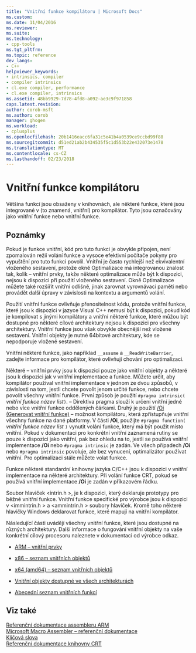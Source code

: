 ```yaml
---
title: "Vnitřní funkce kompilátoru | Microsoft Docs"
ms.custom: 
ms.date: 11/04/2016
ms.reviewer: 
ms.suite: 
ms.technology:
- cpp-tools
ms.tgt_pltfrm: 
ms.topic: reference
dev_langs:
- C++
helpviewer_keywords:
- intrinsics, compiler
- compiler intrinsics
- cl.exe compiler, performance
- cl.exe compiler, intrinsics
ms.assetid: 48bb9929-7d78-4fd8-a092-ae3c9f971858
caps.latest.revision: 
author: corob-msft
ms.author: corob
manager: ghogen
ms.workload:
- cplusplus
ms.openlocfilehash: 20b1416eacc6fa31c5e41b4a0539ce9ccbd99f88
ms.sourcegitcommit: d51ed21ab2b434535f5c1d553b22e432073e1478
ms.translationtype: MT
ms.contentlocale: cs-CZ
ms.lasthandoff: 02/23/2018
---
```

# <a name="compiler-intrinsics"></a>Vnitřní funkce kompilátoru
Většina funkcí jsou obsaženy v knihovnách, ale některé funkce, které jsou integrované v (to znamená, vnitřní) pro kompilátor. Tyto jsou označovány jako vnitřní funkce nebo vnitřní funkce.  
  
## <a name="remarks"></a>Poznámky  
 Pokud je funkce vnitřní, kód pro tuto funkci je obvykle připojen, není zpomalován režií volání funkce a vysoce efektivní počítače pokyny pro vypuštění pro tuto funkci povolil. Vnitřní je často rychlejší než ekvivalentní vloženého sestavení, protože okně Optimalizace má integrovanou znalost tak, kolik – vnitřní prvky, takže některé optimalizace může být k dispozici, nejsou k dispozici při použití vloženého sestavení. Okně Optimalizace můžete také rozšířit vnitřní odlišně, jinak zarovnat vyrovnávací paměti nebo provádět další úpravy v závislosti na kontextu a argumentů volání.  
  
 Použití vnitřní funkce ovlivňuje přenositelnost kódu, protože vnitřní funkce, které jsou k dispozici v jazyce Visual C++ nemusí být k dispozici, pokud kód je kompilovat s jinými kompilátory a vnitřní některé funkce, které můžou být dostupné pro některé cílové architektury nejsou k dispozici pro všechny architektury. Vnitřní funkce jsou však obvykle obecnější než vložené sestavení. Vnitřní objekty je nutné 64bitové architektury, kde se nepodporuje vložené sestavení.  
  
 Vnitřní některé funkce, jako například `__assume` a `__ReadWriteBarrier`, zadejte informace pro kompilátor, které ovlivňují chování pro optimalizaci.  
  
 Některé – vnitřní prvky jsou k dispozici pouze jako vnitřní objekty a některé jsou k dispozici jak v vnitřní implementace a funkce. Můžete určit, aby kompilátor používal vnitřní implementace v jednom ze dvou způsobů, v závislosti na tom, jestli chcete povolit jenom určité funkce, nebo chcete povolit všechny vnitřní funkce. První způsob je použití `#pragma intrinsic(` *vnitřní funkce název list*`)`. – Direktiva pragma slouží k určení vnitřní jedné nebo více vnitřní funkce oddělených čárkami. Druhý je použití [/Oi (Generovat vnitřní funkce)](../build/reference/oi-generate-intrinsic-functions.md) – možnost kompilátoru, která zpřístupňuje vnitřní všechny funkce na dané platformy. V části **/Oi**, použijte `#pragma function(` *vnitřní funkce název list* `)` vynutit volání funkce, který má být použit místo vnitřní. Pokud v dokumentaci pro konkrétní vnitřní zaznamená rutiny se pouze k dispozici jako vnitřní, pak bez ohledu na to, jestli se používá vnitřní implementace **/Oi** nebo `#pragma intrinsic` je zadán. Ve všech případech **/Oi** nebo `#pragma intrinsic` povoluje, ale bez vynucení, optimalizátor používat vnitřní. Pro optimalizaci stále můžete volat funkce.  
  
 Funkce některé standardní knihovny jazyka C/C++ jsou k dispozici v vnitřní implementace na některé architektury. Při volání funkce CRT, pokud se používá vnitřní implementace **/Oi** je zadán v příkazovém řádku.  
  
 Soubor hlaviček \<intrin.h >, je k dispozici, který deklaruje prototypy pro běžné vnitřní funkce. Vnitřní funkce specifické pro výrobce jsou k dispozici v \<immintrin.h > a \<ammintrin.h > soubory hlaviček. Kromě toho některé hlavičky Windows deklarovat funkce, které mapují na vnitřní kompilátor.  
  
 Následující části uvádějí všechny vnitřní funkce, které jsou dostupné na různých architektury. Další informace o fungování vnitřní objekty na vaše konkrétní cílový procesoru naleznete v dokumentaci od výrobce odkaz.  
  
-   [ARM – vnitřní prvky](../intrinsics/arm-intrinsics.md)  
  
-   [x86 – seznam vnitřních objektů](../intrinsics/x86-intrinsics-list.md)  
  
-   [x64 (amd64) – seznam vnitřních objektů](../intrinsics/x64-amd64-intrinsics-list.md)  
  
-   [Vnitřní objekty dostupné ve všech architekturách](../intrinsics/intrinsics-available-on-all-architectures.md)  
  
-   [Abecední seznam vnitřních funkcí](../intrinsics/alphabetical-listing-of-intrinsic-functions.md)  
  
## <a name="see-also"></a>Viz také  
 [Referenční dokumentace assembleru ARM](../assembler/arm/arm-assembler-reference.md)   
 [Microsoft Macro Assembler – referenční dokumentace](../assembler/masm/microsoft-macro-assembler-reference.md)   
 [Klíčová slova](../cpp/keywords-cpp.md)   
 [Referenční dokumentace knihovny CRT](../c-runtime-library/c-run-time-library-reference.md)